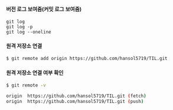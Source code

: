 #### 버전 로그 보여줌(커밋 로그 보여줌)

```
git log
git log -p
git log --oneline
```



#### 원격 저장소 연결

```bash
$ git remote add origin https://github.com/hansol5719/TIL.git
```



#### 원격 저장소 연결 여부 확인

```bash
$ git remote -v

origin  https://github.com/hansol5719/TIL.git (fetch)
origin  https://github.com/hansol5719/TIL.git (push) 
```

